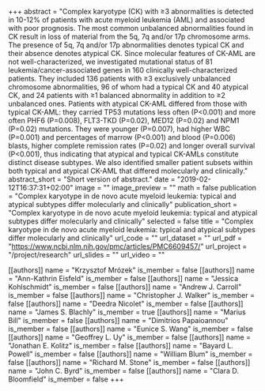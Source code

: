 +++
abstract = "Complex karyotype (CK) with ≥3 abnormalities is detected in 10-12% of patients with acute myeloid leukemia (AML) and associated with poor prognosis. The most common unbalanced abnormalities found in CK result in loss of material from the 5q, 7q and/or 17p chromosome arms. The presence of 5q, 7q and/or 17p abnormalities denotes typical CK and their absence denotes atypical CK. Since molecular features of CK-AML are not well-characterized, we investigated mutational status of 81 leukemia/cancer-associated genes in 160 clinically well-characterized patients. They included 136 patients with ≥3 exclusively unbalanced chromosome abnormalities, 96 of whom had a typical CK and 40 atypical CK, and 24 patients with ≥1 balanced abnormality in addition to ≥2 unbalanced ones. Patients with atypical CK-AML differed from those with typical CK-AML: they carried TP53 mutations less often (P<0.001) and more often PHF6 (P=0.008), FLT3-TKD (P=0.02), MED12 (P=0.02) and NPM1 (P=0.02) mutations. They were younger (P=0.007), had higher WBC (P=0.001) and percentages of marrow (P<0.001) and blood (P=0.006) blasts, higher complete remission rates (P=0.02) and longer overall survival (P<0.001), thus indicating that atypical and typical CK-AMLs constitute distinct disease subtypes. We also identified smaller patient subsets within both typical and atypical CK-AML that differed molecularly and clinically."
abstract_short = "Short version of abstract."
date = "2019-02-12T16:37:31+02:00"
image = ""
image_preview = ""
math = false
publication = "Complex karyotype in de novo acute myeloid leukemia: typical and atypical subtypes differ molecularly and clinically"
publication_short = "Complex karyotype in de novo acute myeloid leukemia: typical and atypical subtypes differ molecularly and clinically"
selected = false
title = "Complex karyotype in de novo acute myeloid leukemia: typical and atypical subtypes differ molecularly and clinically"
url_code = ""
url_dataset = ""
url_pdf = "https://www.ncbi.nlm.nih.gov/pmc/articles/PMC6609457/"
url_project = "/project/research"
url_slides = ""
url_video = ""

[[authors]]
    name = "Krzysztof Mrózek"
    is_member = false
[[authors]]
    name = "Ann-Kathrin Eisfeld"
    is_member = false
[[authors]]
    name = "Jessica Kohlschmidt"
    is_member = false
[[authors]]
    name = "Andrew J. Carroll"
    is_member = false
[[authors]]
    name = "Christopher J. Walker"
    is_member = false
[[authors]]
    name = "Deedra Nicolet"
    is_member = false
[[authors]]
    name = "James S. Blachly"
    is_member = true
[[authors]]
    name = "Marius Bill"
    is_member = false
[[authors]]
    name = "Dimitrios Papaioannou"
    is_member = false
[[authors]]
    name = "Eunice S. Wang"
    is_member = false
[[authors]]
    name = "Geoffrey L. Uy"
    is_member = false
[[authors]]
    name = "Jonathan E. Kolitz"
    is_member = false
[[authors]]
    name = "Bayard L. Powell"
    is_member = false
[[authors]]
    name = "William Blum"
    is_member = false
[[authors]]
    name = "Richard M. Stone"
    is_member = false
[[authors]]
    name = "John C. Byrd"
    is_member = false
[[authors]]
    name = "Clara D. Bloomfield"
    is_member = false
+++
